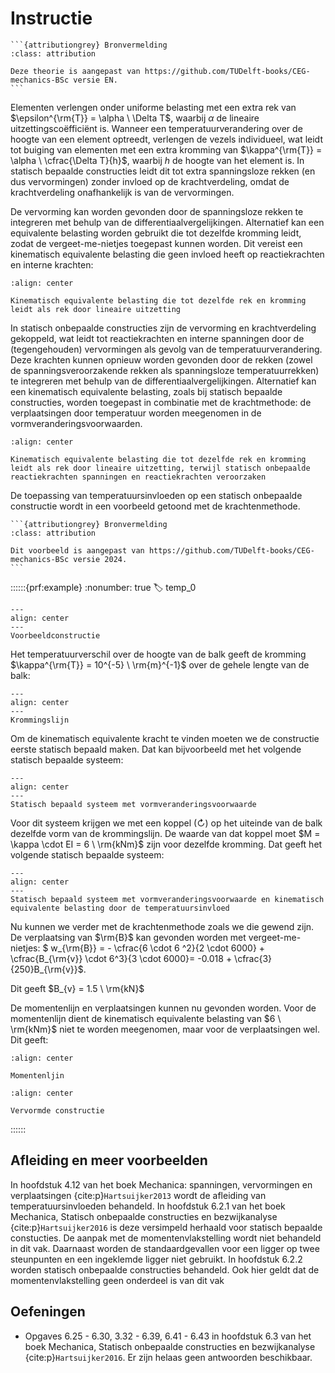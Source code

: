 # Instructie

````{margin}
```{attributiongrey} Bronvermelding
:class: attribution

Deze theorie is aangepast van https://github.com/TUDelft-books/CEG-mechanics-BSc versie EN.
```
````

Elementen verlengen onder uniforme belasting met een extra rek van $\epsilon^{\rm{T}} = \alpha \ \Delta T$, waarbij $\alpha$ de lineaire uitzettingscoëfficiënt is. Wanneer een temperatuurverandering over de hoogte van een element optreedt, verlengen de vezels individueel, wat leidt tot buiging van elementen met een extra kromming van $\kappa^{\rm{T}} = \alpha \ \cfrac{\Delta T}{h}$, waarbij $h$ de hoogte van het element is. In statisch bepaalde constructies leidt dit tot extra spanningsloze rekken (en dus vervormingen) zonder invloed op de krachtverdeling, omdat de krachtverdeling onafhankelijk is van de vervormingen.

De vervorming kan worden gevonden door de spanningsloze rekken te integreren met behulp van de differentiaalvergelijkingen. Alternatief kan een equivalente belasting worden gebruikt die tot dezelfde kromming leidt, zodat de vergeet-me-nietjes toegepast kunnen worden. Dit vereist een kinematisch equivalente belasting die geen invloed heeft op reactiekrachten en interne krachten:

```{figure} ./theorie_data/kin_eq_load_SB.svg
:align: center

Kinematisch equivalente belasting die tot dezelfde rek en kromming leidt als rek door lineaire uitzetting
```

In statisch onbepaalde constructies zijn de vervorming en krachtverdeling gekoppeld, wat leidt tot reactiekrachten en interne spanningen door de (tegengehouden) vervormingen als gevolg van de temperatuurverandering. Deze krachten kunnen opnieuw worden gevonden door de rekken (zowel de spanningsveroorzakende rekken als spanningsloze temperatuurrekken) te integreren met behulp van de differentiaalvergelijkingen. Alternatief kan een kinematisch equivalente belasting, zoals bij statisch bepaalde constructies, worden toegepast in combinatie met de krachtmethode: de verplaatsingen door temperatuur worden meegenomen in de vormveranderingsvoorwaarden.

```{figure} ./theorie_data/kin_eq_load_SO.svg
:align: center

Kinematisch equivalente belasting die tot dezelfde rek en kromming leidt als rek door lineaire uitzetting, terwijl statisch onbepaalde reactiekrachten spanningen en reactiekrachten veroorzaken
```

De toepassing van temperatuursinvloeden op een statisch onbepaalde constructie wordt in een voorbeeld getoond met de krachtenmethode.

````{margin}
```{attributiongrey} Bronvermelding
:class: attribution

Dit voorbeeld is aangepast van https://github.com/TUDelft-books/CEG-mechanics-BSc versie 2024.
```
````

::::::{prf:example}
:nonumber: true
:label: temp_0

```{figure} ./theorie_data/structure2.svg
---
align: center
---
Voorbeeldconstructie
```

Het temperatuurverschil over de hoogte van de balk geeft de kromming $\kappa^{\rm{T}} = 10^{-5} \ \rm{m}^{-1}$ over de gehele lengte van de balk:

```{figure} ./theorie_data/curv_sun.svg
---
align: center
---
Krommingslijn
```

Om de kinematisch equivalente kracht te vinden moeten we de constructie eerste statisch bepaald maken. Dat kan bijvoorbeeld met het volgende statisch bepaalde systeem:

```{figure} ./theorie_data/structure_deter2.svg
---
align: center
---
Statisch bepaald systeem met vormveranderingsvoorwaarde
```

Voor dit systeem krijgen we met een koppel (↻) op het uiteinde van de balk dezelfde vorm van de krommingslijn. De waarde van dat koppel moet $M = \kappa \cdot EI = 6 \ \rm{kNm}$ zijn voor dezelfde kromming. Dat geeft het volgende statisch bepaalde systeem:

```{figure} ./theorie_data/structure_deter3.svg
---
align: center
---
Statisch bepaald systeem met vormveranderingsvoorwaarde en kinematisch equivalente belasting door de temperatuursinvloed
```

Nu kunnen we verder met de krachtenmethode zoals we die gewend zijn. De verplaatsing van $\rm{B}$ kan gevonden worden met vergeet-me-nietjes: $  w_{\rm{B}} = - \cfrac{6 \cdot 6 ^2}{2 \cdot 6000} + \cfrac{B_{\rm{v}} \cdot 6^3}{3 \cdot 6000}= -0.018 + \cfrac{3}{250}B_{\rm{v}}$.

Dit geeft $B_{v} = 1.5 \ \rm{kN}$

De momentenlijn en verplaatsingen kunnen nu gevonden worden. Voor de momentenlijn dient de kinematisch equivalente belasting van $6 \ \rm{kNm}$ niet te worden meegenomen, maar voor de verplaatsingen wel. Dit geeft:


```{figure} theorie_data/M-line.svg
:align: center

Momentenljin
```

```{figure} theorie_data/disp_total.svg
:align: center

Vervormde constructie
```

::::::

## Afleiding en meer voorbeelden
In hoofdstuk 4.12 van het boek Mechanica: spanningen, vervormingen en verplaatsingen {cite:p}`Hartsuijker2013` wordt de afleiding van temperatuursinvloeden behandeld. In hoofdstuk 6.2.1 van het boek Mechanica, Statisch onbepaalde constructies en bezwijkanalyse {cite:p}`Hartsuijker2016` is deze versimpeld herhaald voor statisch bepaalde constucties. De aanpak met de momentenvlakstelling wordt niet behandeld in dit vak. Daarnaast worden de standaardgevallen voor een ligger op twee steunpunten en een ingeklemde ligger niet gebruikt. In hoofdstuk 6.2.2 worden statisch onbepaalde constructies behandeld. Ook hier geldt dat de momentenvlakstelling geen onderdeel is van dit vak

## Oefeningen
- Opgaves 6.25 - 6.30, 3.32 - 6.39, 6.41 - 6.43 in hoofdstuk 6.3 van het boek Mechanica, Statisch onbepaalde constructies en bezwijkanalyse {cite:p}`Hartsuijker2016`. Er zijn helaas geen antwoorden beschikbaar.
